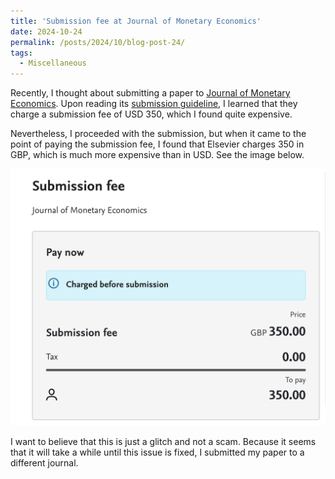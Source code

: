```yaml
---
title: 'Submission fee at Journal of Monetary Economics'
date: 2024-10-24
permalink: /posts/2024/10/blog-post-24/
tags:
  - Miscellaneous
---
```


Recently, I thought about submitting a paper to [Journal of Monetary Economics](https://www.sciencedirect.com/journal/journal-of-monetary-economics). Upon reading its [submission guideline](https://www.sciencedirect.com/journal/journal-of-monetary-economics/publish/guide-for-authors), I learned that they charge a submission fee of USD 350, which I found quite expensive.

Nevertheless, I proceeded with the submission, but when it came to the point of paying the submission fee, I found that Elsevier charges 350 in GBP, which is much more expensive than in USD. See the image below.

![JME submission fee](/assets/images/submission_fee_JME.png)

I want to believe that this is just a glitch and not a scam. Because it seems that it will take a while until this issue is fixed, I submitted my paper to a different journal.
